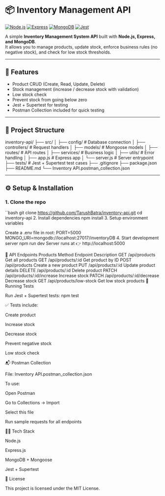 # 📦 Inventory Management API

[![Node.js](https://img.shields.io/badge/Node.js-18.x-green.svg)](https://nodejs.org/)
[![Express](https://img.shields.io/badge/Express-4.x-lightgrey.svg)](https://expressjs.com/)
[![MongoDB](https://img.shields.io/badge/MongoDB-6.x-brightgreen.svg)](https://www.mongodb.com/)
[![Jest](https://img.shields.io/badge/Tests-Passing-brightgreen.svg)](https://jestjs.io/)

A simple **Inventory Management System API** built with **Node.js, Express, and MongoDB**.  
It allows you to manage products, update stock, enforce business rules (no negative stock), and check for low stock thresholds.  

---

## 🚀 Features
- Product CRUD (Create, Read, Update, Delete)
- Stock management (increase / decrease stock with validation)
- Low stock check
- Prevent stock from going below zero
- Jest + Supertest for testing
- Postman Collection included for quick testing

---

## 📂 Project Structure
inventory-api/
├── src/
│ ├── config/ # Database connection
│ ├── controllers/ # Request handlers
│ ├── models/ # Mongoose models
│ ├── routes/ # API routes
│ ├── services/ # Business logic
│ ├── utils/ # Error handling
│ ├── app.js # Express app
│ └── server.js # Server entrypoint
├── tests/ # Jest + Supertest test cases
├── .gitignore
├── package.json
├── README.md
└── Inventory API.postman_collection.json

---

## ⚙️ Setup & Installation

### 1. Clone the repo
``bash
git clone https://github.com/TarushBatra/inventory-api.git
cd inventory-api
2. Install dependencies
npm install
3. Setup environment variables

Create a .env file in root:
PORT=5000
MONGO_URI=mongodb://localhost:27017/inventoryDB
4. Start development server
npm run dev
Server runs at 👉 http://localhost:5000

📡 API Endpoints
Products
Method	Endpoint	Description
GET	/api/products	Get all products
GET	/api/products/:id	Get product by ID
POST	/api/products	Create a new product
PUT	/api/products/:id	Update product details
DELETE	/api/products/:id	Delete product
PATCH	/api/products/:id/increase	Increase stock
PATCH	/api/products/:id/decrease	Decrease stock
GET	/api/products/low-stock	Get low stock products
🧪 Running Tests

Run Jest + Supertest tests:
npm test

✅ Tests include:

Create product

Increase stock

Decrease stock

Prevent negative stock

Low stock check

📬 Postman Collection

File: Inventory API.postman_collection.json

To use:

Open Postman

Go to Collections → Import

Select this file

Run sample requests for all endpoints

👨‍💻 Tech Stack

Node.js

Express.js

MongoDB + Mongoose

Jest + Supertest

📌 License

This project is licensed under the MIT License.

